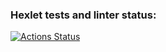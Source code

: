 ### Hexlet tests and linter status:
[![Actions Status](https://github.com/mishablokhin/python-project-52/actions/workflows/hexlet-check.yml/badge.svg)](https://github.com/mishablokhin/python-project-52/actions)